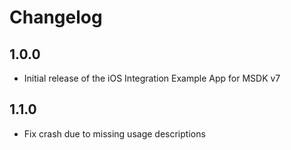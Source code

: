 # Changelog

## 1.0.0

- Initial release of the iOS Integration Example App for MSDK v7

## 1.1.0
- Fix crash due to missing usage descriptions
